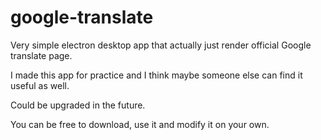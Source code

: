 # google-translate

Very simple electron desktop app that actually just render official Google translate page.

I made this app for practice and I think maybe someone else can find it useful as well.

Could be upgraded in the future.

You can be free to download, use it and modify it on your own.
